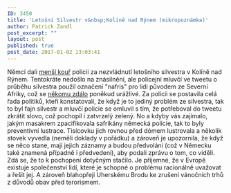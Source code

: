 ```yaml
---
ID: 3450
title: 'Letošní Silvestr v&nbsp;Kolíně nad Rýnem (mikropoznámka)'
author: Patrick Zandl
post_excerpt: ""
layout: post
published: true
post_date: 2017-01-02 13:03:41
---
```

Němci dali <a href="http://www.sueddeutsche.de/panorama/silvesternacht-in-koeln-gruene-kritisieren-vorgehen-der-koelner-polizei-an-silvester-1.3317678">menší kouř</a> policii za nezvládnutí letošního silvestra v Kolíně nad Rýnem. Tentokráte nedošlo na znásilnění, ale policejní mluvčí ve tweetu o  průběhu silvestra použil označení "nafris" pro lidi původem ze Severní Afriky, což se <a href="http://www.sueddeutsche.de/politik/leserdiskussion-silvester-in-koeln-hat-die-polizei-richtig-gehandelt-1.3317716">někomu zdálo</a> poněkud urážlivé.  Za policii se postavila celá řada politiků, kteří konstatovali, že když je to jediný problém ze silvestra, tak to byl fajn silvestr a mluvčí policie se omluvil s tím, že potřeboval do tweetu zkrátit slovo, což pochopil i zatvrzelý zelený. No a kdyby vás zajímalo, jakým masakrem zpacifikovala safrikány německá policie, tak to byly preventivní lustrace. Tisícovku jich rovnou před dómem lustrovala a několik stovek vyvedla (neměli doklady v pořádku) a zároveň je upozornila, že když se něco stane, mají jejich záznamy a budou předvoláni (což v Německu také znamená případně i předvedeni), aby podali zprávu o tom, co viděli. Zdá se, že to k pochopení dotyčným stačilo. Je příjemné, že v Evropě existuje společenství lidí, které je schopné o problému racionálně uvažovat a řešit jej. A zároveň blahopřeji Uherskému Brodu ke zrušení vánočních trhů z důvodů obav před terorismem.